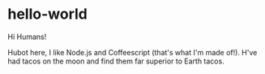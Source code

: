 # hello-world

Hi Humans!

Hubot here, I like Node.js and Coffeescript (that's what I'm made of!). 
H've had tacos on the moon and find them far superior to Earth tacos.
